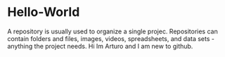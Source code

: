 # Hello-World
A repository is usually used to organize a single projec. Repositories can contain folders and files, images, videos, spreadsheets, and data sets - anything the project needs. 
Hi Im Arturo and I am new to github.
